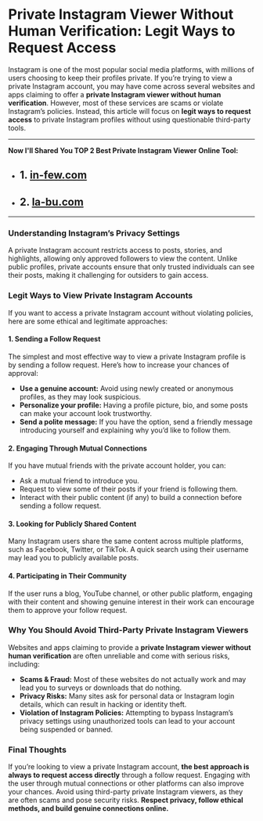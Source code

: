 # **Private Instagram Viewer Without Human Verification: Legit Ways to Request Access**

Instagram is one of the most popular social media platforms, with millions of users choosing to keep their profiles private. If you’re trying to view a private Instagram account, you may have come across several websites and apps claiming to offer a **private Instagram viewer without human verification**. However, most of these services are scams or violate Instagram’s policies. Instead, this article will focus on **legit ways to request access** to private Instagram profiles without using questionable third-party tools.

---
**Now I'll Shared You TOP 2 Best Private Instagram Viewer Online Tool:**
- ## 1. [in-few.com](https://in-few.com/)
- ## 2. [la-bu.com](https://la-bu.com/)
---
### **Understanding Instagram’s Privacy Settings**

A private Instagram account restricts access to posts, stories, and highlights, allowing only approved followers to view the content. Unlike public profiles, private accounts ensure that only trusted individuals can see their posts, making it challenging for outsiders to gain access.

### **Legit Ways to View Private Instagram Accounts**

If you want to access a private Instagram account without violating policies, here are some ethical and legitimate approaches:

#### **1. Sending a Follow Request**
The simplest and most effective way to view a private Instagram profile is by sending a follow request. Here’s how to increase your chances of approval:
- **Use a genuine account:** Avoid using newly created or anonymous profiles, as they may look suspicious.
- **Personalize your profile:** Having a profile picture, bio, and some posts can make your account look trustworthy.
- **Send a polite message:** If you have the option, send a friendly message introducing yourself and explaining why you’d like to follow them.

#### **2. Engaging Through Mutual Connections**
If you have mutual friends with the private account holder, you can:
- Ask a mutual friend to introduce you.
- Request to view some of their posts if your friend is following them.
- Interact with their public content (if any) to build a connection before sending a follow request.

#### **3. Looking for Publicly Shared Content**
Many Instagram users share the same content across multiple platforms, such as Facebook, Twitter, or TikTok. A quick search using their username may lead you to publicly available posts.

#### **4. Participating in Their Community**
If the user runs a blog, YouTube channel, or other public platform, engaging with their content and showing genuine interest in their work can encourage them to approve your follow request.

### **Why You Should Avoid Third-Party Private Instagram Viewers**

Websites and apps claiming to provide a **private Instagram viewer without human verification** are often unreliable and come with serious risks, including:

- **Scams & Fraud:** Most of these websites do not actually work and may lead you to surveys or downloads that do nothing.
- **Privacy Risks:** Many sites ask for personal data or Instagram login details, which can result in hacking or identity theft.
- **Violation of Instagram Policies:** Attempting to bypass Instagram’s privacy settings using unauthorized tools can lead to your account being suspended or banned.

### **Final Thoughts**

If you’re looking to view a private Instagram account, **the best approach is always to request access directly** through a follow request. Engaging with the user through mutual connections or other platforms can also improve your chances. Avoid using third-party private Instagram viewers, as they are often scams and pose security risks. **Respect privacy, follow ethical methods, and build genuine connections online.**

